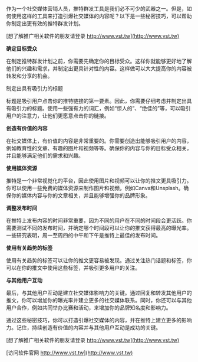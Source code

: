 作为一个社交媒体营销人员，推特群发工具是我们必不可少的武器之一。但是，如何使用这样的工具来打造引爆社交媒体的内容呢？以下是一些秘密技巧，可以帮助你制定出更有效的推特群发计划。

[想了解推广相关软件的朋友请登录 http://www.vst.tw](http://www.vst.tw)

**确定目标受众**

在制定推特群发计划之前，你需要先确定你的目标受众。这样你就能够更好地了解他们的兴趣和需求，并制定出更具针对性的内容。这样做可以大大提高你的内容被转发和分享的机会。

制定出具有吸引力的标题

标题是吸引用户点击你的推特链接的第一要素。因此，你需要仔细考虑并制定出具有吸引力的标题。使用一些强有力的词汇，例如“惊人的”、“绝佳的”等，可以吸引用户的注意力，让他们更愿意点击你的链接。

**创造有价值的内容**

在社交媒体上，有价值的内容是非常重要的。你需要创造出能够吸引用户的内容，例如教育性的文章、有趣的图片和视频等等。确保你的内容与你的目标受众相关，并且能够满足他们的需求和兴趣。

**使用媒体资源**

推特是一个非常视觉化的平台，因此使用图片和视频可以让你的推文更具吸引力。你可以使用一些免费的媒体资源来制作图片和视频，例如Canva和Unsplash。确保你的媒体内容与你的文章相关，并且能够增强你的品牌形象。

**调整发布时间**

在推特上发布内容的时间非常重要，因为不同的用户在不同的时间段会更活跃。你需要测试不同的发布时间，并确定哪个时间段可以让你的推文获得最高的曝光率。一些研究表明，周一至周四的中午和下午是推特上最佳的发布时间。

**使用有关趋势的标签**

使用有关趋势的标签可以让你的推文更容易被发现。通过关注热门话题和标签，你可以在你的推文中使用这些标签，并吸引更多用户的关注。

**与其他用户互动**

最后，与其他用户互动是建立社交媒体影响力的关键。通过回复和转发其他用户的推文，你可以增加你的曝光率并建立更多的社交媒体联系。同时，你还可以与其他用户合作，例如共同举办比赛和活动，来增加你的品牌知名度和影响力。

通过这些秘密技巧，你可以打造引爆社交媒体的内容，并在推特上建立更多的影响力。记住，持续创造有价值的内容并与其他用户互动是成功的关键。

[想了解推广相关软件的朋友请登录 http://www.vst.tw](http://www.vst.tw)


[访问软件官网 http://www.vst.tw](http://www.vst.tw)
